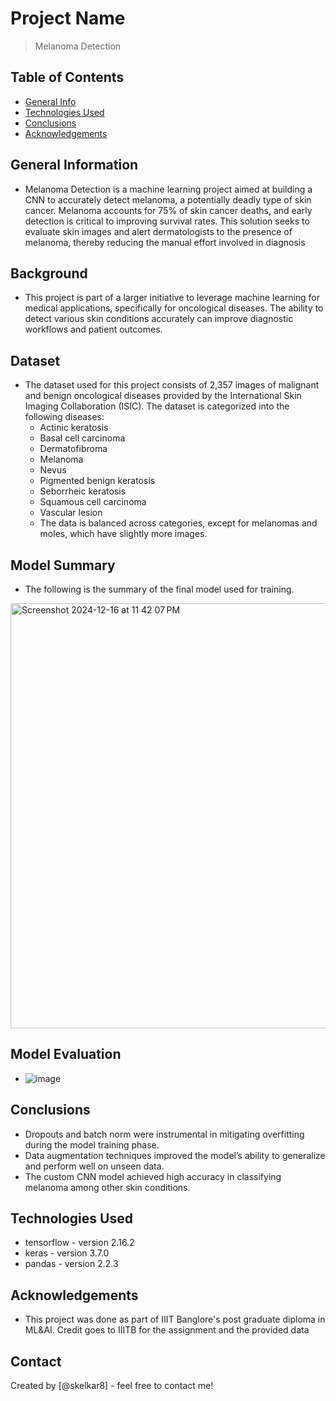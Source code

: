 # Project Name
> Melanoma Detection


## Table of Contents
* [General Info](#general-information)
* [Technologies Used](#technologies-used)
* [Conclusions](#conclusions)
* [Acknowledgements](#acknowledgements)


## General Information
- Melanoma Detection is a machine learning project aimed at building a CNN to accurately detect melanoma, a potentially deadly type of skin cancer. Melanoma accounts for 75% of skin cancer deaths, and early detection is critical to improving survival rates. This solution seeks to evaluate skin images and alert dermatologists to the presence of melanoma, thereby reducing the manual effort involved in diagnosis

## Background
- This project is part of a larger initiative to leverage machine learning for medical applications, specifically for oncological diseases. The ability to detect various skin conditions accurately can improve diagnostic workflows and patient outcomes.

## Dataset
- The dataset used for this project consists of 2,357 images of malignant and benign oncological diseases provided by the International Skin Imaging Collaboration (ISIC). The dataset is categorized into the following diseases:
  - Actinic keratosis
  - Basal cell carcinoma
  - Dermatofibroma
  - Melanoma
  - Nevus
  - Pigmented benign keratosis
  - Seborrheic keratosis
  - Squamous cell carcinoma
  - Vascular lesion
  - The data is balanced across categories, except for melanomas and moles, which have slightly more images.

## Model Summary
- The following is the summary of the final model used for training.
<img width="680" alt="Screenshot 2024-12-16 at 11 42 07 PM" src="https://github.com/user-attachments/assets/0a1b3e74-4809-4543-8b7d-b1a584e1c443" />


## Model Evaluation
- ![image](https://github.com/user-attachments/assets/9431aa9d-7eff-4917-a75b-39723dde9e79)


## Conclusions
- Dropouts and batch norm were instrumental in mitigating overfitting during the model training phase.
- Data augmentation techniques improved the model’s ability to generalize and perform well on unseen data.
- The custom CNN model achieved high accuracy in classifying melanoma among other skin conditions.


## Technologies Used
- tensorflow - version 2.16.2
- keras - version 3.7.0
- pandas - version 2.2.3

## Acknowledgements
- This project was done as part of IIIT Banglore's post graduate diploma in ML&AI. Credit goes to IIITB for the assignment and the provided data


## Contact
Created by [@skelkar8] - feel free to contact me!
